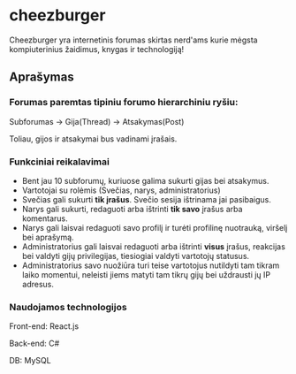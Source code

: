 # cheezburger
Cheezburger yra internetinis forumas skirtas nerd'ams kurie mėgsta kompiuterinius žaidimus, knygas ir technologiją!

## Aprašymas
### Forumas paremtas tipiniu forumo hierarchiniu ryšiu:

Subforumas -> Gija(Thread) -> Atsakymas(Post)

Toliau, gijos ir atsakymai bus vadinami įrašais.
### Funkciniai reikalavimai
- Bent jau 10 subforumų, kuriuose galima sukurti gijas bei atsakymus.
- Vartotojai su rolėmis (Svečias, narys, administratorius)
- Svečias gali sukurti **tik įrašus**. Svečio sesija ištrinama jai pasibaigus.
- Narys gali sukurti, redaguoti arba ištrinti **tik savo** įrašus arba komentarus.
- Narys gali laisvai redaguoti savo profilį ir turėti profilinę nuotrauką, viršelį bei aprašymą.
- Administratorius gali laisvai redaguoti arba ištrinti **visus** įrašus, reakcijas bei valdyti gijų privilegijas, tiesiogiai valdyti vartotojų statusus.
- Administratorius savo nuožiūra turi teise vartotojus nutildyti tam tikram laiko momentui, neleisti jiems matyti tam tikrų gijų bei uždrausti jų IP adresus.
### Naudojamos technologijos
Front-end: React.js

Back-end: C#

DB: MySQL
